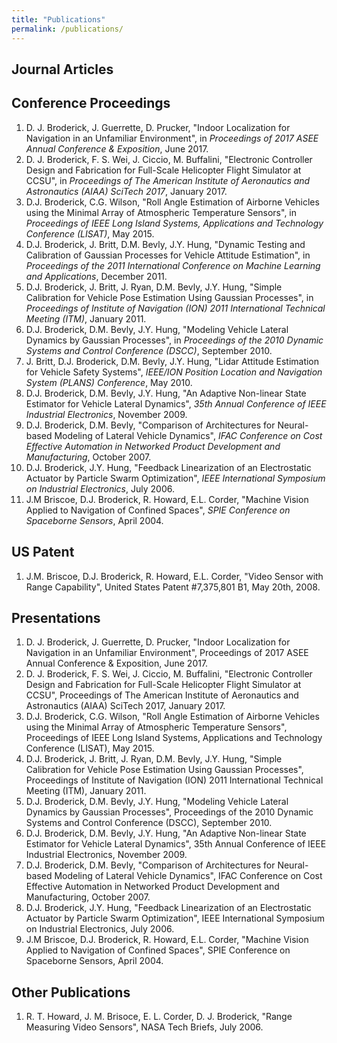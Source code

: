 ```yaml
---
title: "Publications"
permalink: /publications/
---
```


## Journal Articles

## Conference Proceedings
1. D. J. Broderick, J. Guerrette, D. Prucker, "Indoor Localization for Navigation in an Unfamiliar Environment", in *Proceedings of 2017 ASEE Annual Conference & Exposition*, June 2017.
2. D. J. Broderick, F. S. Wei, J. Ciccio, M. Buffalini, "Electronic Controller Design and Fabrication for Full-Scale Helicopter Flight Simulator at CCSU", in *Proceedings of The American Institute of Aeronautics and Astronautics (AIAA) SciTech 2017*, January 2017.
3. D.J. Broderick, C.G. Wilson, "Roll Angle Estimation of Airborne Vehicles using the Minimal Array of Atmospheric Temperature Sensors", in *Proceedings of IEEE Long Island Systems, Applications and Technology Conference (LISAT)*, May 2015.
4. D.J. Broderick, J. Britt, D.M. Bevly, J.Y. Hung, "Dynamic Testing and Calibration of Gaussian Processes for Vehicle Attitude Estimation", in *Proceedings of the 2011 International Conference on Machine Learning and Applications*, December 2011.
5. D.J. Broderick, J. Britt, J. Ryan, D.M. Bevly, J.Y. Hung, "Simple Calibration for Vehicle Pose Estimation Using Gaussian Processes", in *Proceedings of Institute of Navigation (ION) 2011 International Technical Meeting (ITM)*, January 2011.
6. D.J. Broderick, D.M. Bevly, J.Y. Hung, "Modeling Vehicle Lateral Dynamics by Gaussian Processes", in *Proceedings of the 2010 Dynamic Systems and Control Conference (DSCC)*, September 2010.
7. J. Britt, D.J. Broderick, D.M. Bevly, J.Y. Hung, "Lidar Attitude Estimation for Vehicle Safety Systems", *IEEE/ION Position Location and Navigation System (PLANS) Conference*, May 2010. 
8. D.J. Broderick, D.M. Bevly, J.Y. Hung, "An Adaptive Non-linear State Estimator for Vehicle Lateral Dynamics", *35th Annual Conference of IEEE Industrial Electronics*, November 2009. 
9. D.J. Broderick, D.M. Bevly, "Comparison of Architectures for Neural-based Modeling of Lateral Vehicle Dynamics", *IFAC Conference on Cost Effective Automation in Networked Product Development and Manufacturing*, October 2007. 
10. D.J. Broderick, J.Y. Hung, "Feedback Linearization of an Electrostatic Actuator by Particle Swarm Optimization", *IEEE International Symposium on Industrial Electronics*, July 2006. 
11. J.M Briscoe, D.J. Broderick, R. Howard, E.L. Corder, "Machine Vision Applied to Navigation of Confined Spaces", *SPIE Conference on Spaceborne Sensors*, April 2004.

## US Patent
1. J.M. Briscoe, D.J. Broderick, R. Howard, E.L. Corder, "Video Sensor with Range Capability", United States Patent #7,375,801 B1, May 20th, 2008.

## Presentations
1. D. J. Broderick, J. Guerrette, D. Prucker, "Indoor Localization for Navigation in an Unfamiliar Environment", Proceedings of 2017 ASEE Annual Conference & Exposition, June 2017.
2. D. J. Broderick, F. S. Wei, J. Ciccio, M. Buffalini, "Electronic Controller Design and Fabrication for Full-Scale Helicopter Flight Simulator at CCSU", Proceedings of The American Institute of Aeronautics and Astronautics (AIAA) SciTech 2017, January 2017.
3. D.J. Broderick, C.G. Wilson, "Roll Angle Estimation of Airborne Vehicles using the Minimal Array of Atmospheric Temperature Sensors", Proceedings of IEEE Long Island Systems, Applications and Technology Conference (LISAT), May 2015.
4. D.J. Broderick, J. Britt, J. Ryan, D.M. Bevly, J.Y. Hung, "Simple Calibration for Vehicle Pose Estimation Using Gaussian Processes", Proceedings of Institute of Navigation (ION) 2011 International Technical Meeting (ITM), January 2011.
5. D.J. Broderick, D.M. Bevly, J.Y. Hung, "Modeling Vehicle Lateral Dynamics by Gaussian Processes", Proceedings of the 2010 Dynamic Systems and Control Conference (DSCC), September 2010.
6. D.J. Broderick, D.M. Bevly, J.Y. Hung, "An Adaptive Non-linear State Estimator for Vehicle Lateral Dynamics", 35th Annual Conference of IEEE Industrial Electronics, November 2009. 
7. D.J. Broderick, D.M. Bevly, "Comparison of Architectures for Neural-based Modeling of Lateral Vehicle Dynamics", IFAC Conference on Cost Effective Automation in Networked Product Development and Manufacturing, October 2007. 
8. D.J. Broderick, J.Y. Hung, "Feedback Linearization of an Electrostatic Actuator by Particle Swarm Optimization", IEEE International Symposium on Industrial Electronics, July 2006. 
9. J.M Briscoe, D.J. Broderick, R. Howard, E.L. Corder, "Machine Vision Applied to Navigation of Confined Spaces", SPIE Conference on Spaceborne Sensors, April 2004.


## Other Publications
1. R. T. Howard, J. M. Brisoce, E. L. Corder, D. J. Broderick, "Range Measuring Video Sensors", NASA Tech Briefs, July 2006.
